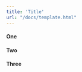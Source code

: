 ```yaml
---
title: 'Title'
url: "/docs/template.html"
---
```

<div class="col-md-10 main">
 <div class="row">
  <p>
  </p>
  <a name="one">
  </a>
  <h4>
   One
  </h4>
  <p>
  </p>
  <a name="two">
  </a>
  <h4>
   Two
  </h4>
  <p>
  </p>
  <a name="three">
  </a>
  <h4>
   Three
  </h4>
  <p>
  </p>
 </div>
 <br/>
 <br/>
</div>

